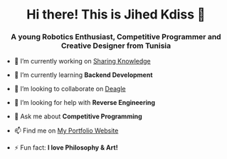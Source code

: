 <h1 align="center">Hi there! This is Jihed Kdiss 👋</h1>
<h3 align="center">A young Robotics Enthusiast, Competitive Programmer and Creative Designer from Tunisia</h3>

- 🔭 I’m currently working on [Sharing Knowledge](https://linkedin.com/in/jihedkdiss)

- 🌱 I’m currently learning **Backend Development**

- 👯 I’m looking to collaborate on [Deagle](https://github.com/jihedkdiss/Deagle)

- 🤝 I’m looking for help with **Reverse Engineering**

- 💬 Ask me about **Competitive Programming**

- 📫 Find me on [My Portfolio Website](https://jihedkdiss.ml)

- ⚡ Fun fact: **I love Philosophy & Art!**
